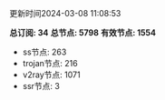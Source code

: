 更新时间2024-03-08 11:08:53

**总订阅: 34**
**总节点: 5798**
**有效节点: 1554**
- ss节点: 263
- trojan节点: 216
- v2ray节点: 1071
- ssr节点: 3

